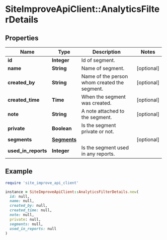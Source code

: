 # SiteImproveApiClient::AnalyticsFilterDetails

## Properties

| Name | Type | Description | Notes |
| ---- | ---- | ----------- | ----- |
| **id** | **Integer** | Id of segment. |  |
| **name** | **String** | Name of segment. | [optional] |
| **created_by** | **String** | Name of the person whom created the segment. | [optional] |
| **created_time** | **Time** | When the segment was created. | [optional] |
| **note** | **String** | A note attached to the segment. | [optional] |
| **private** | **Boolean** | Is the segment private or not. |  |
| **segments** | [**Segments**](Segments.md) |  | [optional] |
| **used_in_reports** | **Integer** | Is the segment used in any reports. |  |

## Example

```ruby
require 'site_improve_api_client'

instance = SiteImproveApiClient::AnalyticsFilterDetails.new(
  id: null,
  name: null,
  created_by: null,
  created_time: null,
  note: null,
  private: null,
  segments: null,
  used_in_reports: null
)
```

